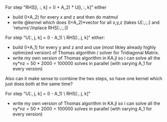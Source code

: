 For step "RHS[i, :, k] = (I + A_2) * U[i, :, k]"
either
- build (I+A_2) for every x and z and then do matmul
- write @kernel which does (I+A_2)*vector for all x,y,z
 (takes U[:,:,:] and 'returns'/inplace RHS[:,:,:])
 



For step "U[:, j, k] = (I - A_1) \ RHS[:, j, k]"
either:
- build (I+A_1) for every y and z and and use (most likley already highly optimized version) of Thomas algorithm / solver for Tridiagonal Matrix.
- write my own version of Thomas algorithm in KA.jl so i can solve all the ny*nz = 50 * 2000 = 100000 solves in parallel (with varying A_1 for every version)




Also can it make sense to combine the two steps, so have one kernel which just does both at the same time?

For step "U[:, j, k] = (I - A_1) \ RHS[:, j, k]"
- write my own version of Thomas algorithm in KA.jl so i can solve all the ny*nz = 50 * 2000 = 100000 solves in parallel (with varying A_1 for every version)

